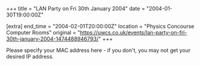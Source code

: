 +++
title = "LAN Party on Fri 30th January 2004"
date = "2004-01-30T19:00:00Z"

[extra]
end_time = "2004-02-01T20:00:00Z"
location = "Physics Concourse Computer Rooms"
original = "https://uwcs.co.uk/events/lan-party-on-fri-30th-january-2004-1474488946793/"
+++

Please specify your MAC address here - if you don't, you may not get your desired IP address.

